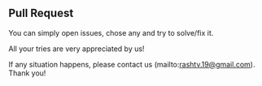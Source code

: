 ## Pull Request

You can simply open issues, chose any and try to solve/fix it.

All your tries are very appreciated by us!

If any situation happens, please contact us (mailto:rashtv.19@gmail.com). Thank you!
